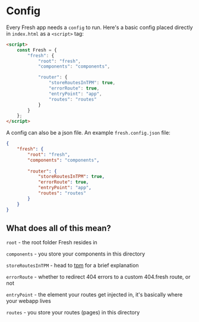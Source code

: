 # Config

Every Fresh app needs a `config` to run. Here's a basic config placed directly in `index.html` as a `<script>` tag:
```html
<script>
    const Fresh = {
        "fresh": {
            "root": "fresh",
            "components": "components",

            "router": {
                "storeRoutesInTPM": true,
                "errorRoute": true,
                "entryPoint": "app",
                "routes": "routes"
            }
        }
    };
</script>
```

A config can also be a json file. An example `fresh.config.json` file:
```json
{
    "fresh": {
        "root": "fresh",
        "components": "components",
        
        "router": {
            "storeRoutesInTPM": true,
            "errorRoute": true,
            "entryPoint": "app",
            "routes": "routes"
        }
    }
}
```

## What does all of this mean?

`root` - the root folder Fresh resides in

`components` - you store your components in this directory

`storeRoutesInTPM` - head to [tpm](tpm.md) for a brief explanation

`errorRoute` - whether to redirect 404 errors to a custom 404.fresh route, or not

`entryPoint` - the element your routes get injected in, it's basically where your webapp lives

`routes` - you store your routes (pages) in this directory